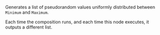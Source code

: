 Generates a list of pseudorandom values uniformly distributed between `Minimum` and `Maximum`.

Each time the composition runs, and each time this node executes, it outputs a different list.
